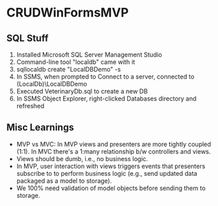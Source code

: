 # CRUDWinFormsMVP
## SQL Stuff
1. Installed Microsoft SQL Server Management Studio
2. Command-line tool "localdb" came with it
3. sqllocaldb create "LocalDBDemo" -s
4. In SSMS, when prompted to Connect to a server, connected to (LocalDb)\LocalDBDemo
5. Executed VeterinaryDb.sql to create a new DB
6. In SSMS Object Explorer, right-clicked Databases directory and refreshed

## Misc Learnings
- MVP vs MVC: In MVP views and presenters are more tightly coupled (1:1). In MVC there's a 1:many relationship b/w controllers and views.
- Views should be dumb, i.e., no business logic.
- In MVP, user interaction with views triggers events that presenters subscribe to to perform business logic (e.g., send updated data packaged as a model to storage).
- We 100% need validation of model objects before sending them to storage.